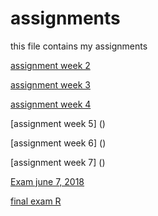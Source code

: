 # assignments
this file contains my assignments

[assignment week 2](https://github.com/bushbush40/assignments/blob/master/assignmentweek2-2.ipynb)

[assignment week 3](https://github.com/bushbush40/assignments/blob/master/assignment3Boaz.ipynb)

[assignment week 4](https://github.com/bushbush40/assignments/blob/master/assignment4.ipynb)

[assignment week 5] ()
 
[assignment week 6] ()

[assignment week 7] ()

[Exam june 7, 2018](https://github.com/bushbush40/assignments/blob/master/exam_june_7_2018.ipynb)

[final exam R]()
